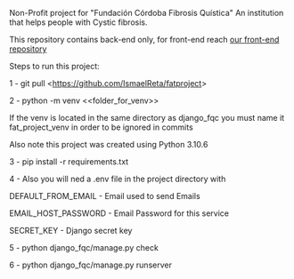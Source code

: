 Non-Profit project for "Fundación Córdoba Fibrosis Quística"
An institution that helps people with Cystic fibrosis.

This repository contains back-end only, for front-end reach [our front-end repository](https://github.com/maximomazzuchin/frontendFQ)

Steps to run this project:

1 - git pull <<https://github.com/IsmaelReta/fatproject>>

2 - python -m venv <<folder_for_venv>>

If the venv is located in the same directory as django_fqc you must name it fat_project_venv in order to be ignored in commits

Also note this project was created using Python 3.10.6

3 - pip install -r requirements.txt

4 - Also you will ned a .env file in the project directory with

DEFAULT_FROM_EMAIL - Email used to send Emails

EMAIL_HOST_PASSWORD - Email Password for this service

SECRET_KEY - Django secret key

5 - python django_fqc/manage.py check

6 - python django_fqc/manage.py runserver
